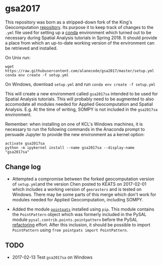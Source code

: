 # gsa2017

This repository was born as a stripped-down fork of the King's Geocomputation [repository](https://github.com/kingsgeocomp/geocomputation). Its purpose it to keep track of changes to the `.yml` file used for setting up a [conda](https://conda.io/docs/) environment which turned out to be necessary during Spatial Analysis tutorials in Spring 2018. It should provide a place from which an up-to-date working version of the environment can be retrieved and installed.

On Unix run:

```
wget https://raw.githubusercontent.com/alanecode/gsa2017/master/setup.yml
conda env create -f setup.yml
```

On Windows, download `setup.yml` and run `conda env create -f setup.yml`

This will create a new environment called `gsa2017sa` intended to be used for Spatial Analysis tutorials. This will probably need to be augmented to also accomodate all modules needed for Applied Geocomputation and Spatial Analysis. E.g. At the time of writing, SOMPY is not included in the `gsa2017sa` environment. 

Remember: when installing on one of KCL's Windows machines, it is necessary to run the following commands in the Anaconda prompt to persuade Jupyter to provide the new environment as a kernel option:

```
activate gsa2017sa
python -m ipykernel install --name gsa2017sa --display-name "gsa2017sa"
```

## Change log
- Attempted a compromise between the forked geocomputation version of `setup.yml`and the version Chen posted to KEATS on 2017-02-01 which includes a working version of `georasters` and is tested on Windows. There may be some parts of this merge which don't work for modules needed for Applied Geocomputation, including SOMPY.

- Added the module [`pointpats`](https://github.com/pysal/pointpats) installed using `pip`. This module contains the `PointPattern` object which was formerly included in the PySAL module `pysal.contrib.points.pointpattern` before the PySAL [refactoring](https://github.com/pysal/pysal/wiki/PEP-13:-Refactor-PySAL-Using-Submodules) effort. After this inclusion, it should be possible to import `PointPattern` using `from pointpats import PointPattern`.

## TODO
- 2017-02-13 Test `gsa2017sa` on Windows


